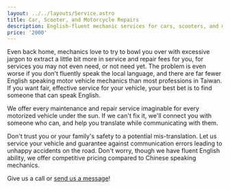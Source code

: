 ```yaml
---
layout: ../../layouts/Service.astro
title: Car, Scooter, and Motorcycle Repairs
description: English-fluent mechanic services for cars, scooters, and motorcycles in Taiwan.
price: '2000'
---
```


Even back home, mechanics love to try to bowl you over with excessive jargon to extract a little
bit more in service and repair fees for you, for services you may not even need, or not need yet.
The problem is even worse if you don't fluently speak the local language, and there are far fewer
English speaking motor vehicle mechanics than most professions in Taiwan. If you want fair, effective
service for your vehicle, your best bet is to find someone that can speak English.

We offer every maintenance and repair service imaginable for every motorized vehicle under the sun. If
we can't fix it, we'll connect you with someone who can, and help you translate while communicating with
them.

Don't trust you or your family's safety to a potential mis-translation. Let us service your vehicle
and guarantee against communication errors leading to unhappy accidents on the road. Don't worry, though we
have fluent English ability, we offer competitive pricing compared to Chinese speaking mechanics.

Give us a call or [send us a message](/about/contact)!
